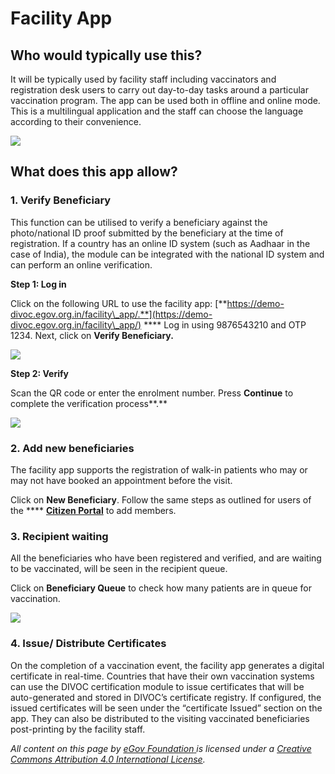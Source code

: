 # Facility App

## Who would typically use this?

It will be typically used by facility staff including vaccinators and registration desk users to carry out day-to-day tasks around a particular vaccination program. The app can be used both in offline and online mode. This is a multilingual application and the staff can choose the language according to their convenience.

![](<../.gitbook/assets/Screenshot 2021-12-07 at 2.21.47 PM.png>)

## What does this app allow?

### **1. Verify Beneficiary**

This function can be utilised to verify a beneficiary against the photo/national ID proof submitted by the beneficiary at the time of registration. If a country has an online ID system (such as Aadhaar in the case of India), the module can be integrated with the national ID system and can perform an online verification.

**Step 1: Log in**&#x20;

Click on the following URL to use the facility app: [**https://demo-divoc.egov.org.in/facility\_app/.**](https://demo-divoc.egov.org.in/facility\_app/) **** Log in using 9876543210 and OTP 1234. Next, click on **Verify Beneficiary.**

![](<../.gitbook/assets/Screenshot 2021-12-07 at 2.30.34 PM.png>)

**Step 2: Verify**

Scan the QR code or enter the enrolment number. Press **Continue** to complete the verification process**.**

![](<../.gitbook/assets/Screenshot 2021-12-07 at 2.31.26 PM.png>)

### **2. Add new beneficiaries**

The facility app supports the registration of walk-in patients who may or may not have booked an appointment before the visit.

Click on **New Beneficiary**. Follow the same steps as outlined for users of the **** [**Citizen Portal**](feedback/citizen-portal.md#steps-to-follow) to add members.

### **3. Recipient waiting**

All the beneficiaries who have been registered and verified, and are waiting to be vaccinated, will be seen in the recipient queue.

Click on **Beneficiary Queue** to check how many patients are in queue for vaccination.

![](<../.gitbook/assets/Screenshot 2021-12-07 at 2.34.48 PM.png>)

### **4. Issue/ Distribute Certificates**

On the completion of a vaccination event, the facility app generates a digital certificate in real-time. Countries that have their own vaccination systems can use the DIVOC certification module to issue certificates that will be auto-generated and stored in DIVOC’s certificate registry. If configured, the issued certificates will be seen under the “certificate Issued” section on the app. They can also be distributed to the visiting vaccinated beneficiaries post-printing by the facility staff.



_All content on this page by_ [_eGov Foundation_ ](https://egov.org.in)_is licensed under a_ [_Creative Commons Attribution 4.0 International License_](http://creativecommons.org/licenses/by/4.0/)_._
